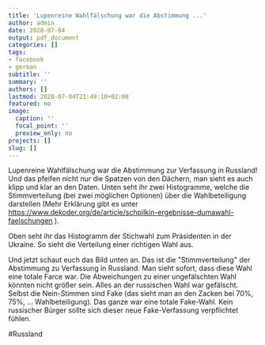 ```yaml
---
title: 'Lupenreine Wahlfälschung war die Abstimmung ...'
author: admin
date: 2020-07-04
output: pdf_document
categories: []
tags:
- facebook
- german
subtitle: ''
summary: ''
authors: []
lastmod: 2020-07-04T21:49:10+02:00
featured: no
image:
  caption: ''
  focal_point: ''
  preview_only: no
projects: []
slug: []
---
```

Lupenreine Wahlfälschung war die Abstimmung zur Verfassung in Russland! Und das pfeifen nicht nur die Spatzen von den Dächern, man sieht es auch klipp und klar an den Daten. Unten seht ihr zwei Histogramme, welche die Stimmverteilung (bei zwei möglichen Optionen) über die Wahlbeteiligung darstellen (Mehr Erklärung gibt es unter https://www.dekoder.org/de/article/schpilkin-ergebnisse-dumawahl-faelschungen ). 

Oben seht ihr das Histogramm der Stichwahl zum Präsidenten in der Ukraine. So sieht die Verteilung einer richtigen Wahl aus. 

Und jetzt schaut euch das Bild unten an. Das ist die "Stimmverteilung" der Abstimmung zu Verfassung in Russland. Man sieht sofort, dass diese Wahl eine totale Farce war. Die Abweichungen zu einer ungefälschten Wahl könnten nicht größer sein. Alles an der russischen Wahl war gefälscht. Selbst die Nein-Stimmen sind Fake (das sieht man an den Zacken bei 70%, 75%, ... Wahlbeteiligung). Das ganze war eine totale Fake-Wahl. Kein russischer Bürger sollte sich dieser neue Fake-Verfassung verpflichtet fühlen.

#Russland

